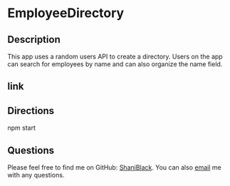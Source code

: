 # EmployeeDirectory


## Description
This app uses a random users API to create a directory. Users on the app can search for employees by name and can also organize the name field.

## link



## Directions
npm start 

## Questions
Please feel free to find me on GitHub: [ShaniBlack](https://github.com/ShaniBlack).
You can also [email](shaniblack2004@gmail.com) me with any questions.